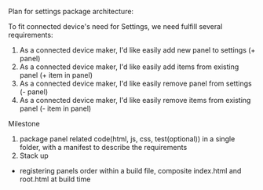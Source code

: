 Plan for settings package architecture:

To fit connected device's need for Settings, we need fulfill several requirements:

1. As a connected device maker, I'd like easily add new panel to settings (+ panel)
2. As a connected device maker, I'd like easily add items from existing panel (+ item in panel)
3. As a connected device maker, I'd like easily remove panel from settings (- panel)
4. As a connected device maker, I'd like easily remove items from existing panel (- item in panel)

Milestone
1. package panel related code(html, js, css, test(optional)) in a single folder, with a manifest to describe the requirements
2. Stack up
  - registering panels order within a build file, composite index.html and root.html at build time
